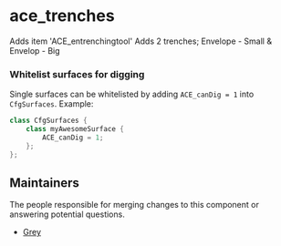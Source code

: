 ace_trenches
=================

Adds item 'ACE_entrenchingtool'
Adds 2 trenches; Envelope - Small & Envelop - Big

### Whitelist surfaces for digging
Single surfaces can be whitelisted by adding `ACE_canDig = 1` into `CfgSurfaces`.
Example: 
```cpp
class CfgSurfaces {
    class myAwesomeSurface {
        ACE_canDig = 1;
    };
};
```

## Maintainers

The people responsible for merging changes to this component or answering potential questions.

- [Grey](https://github.com/Grey-Soldierman)
